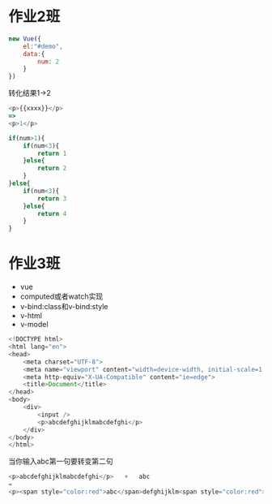 # 作业2班

```js
new Vue({
    el:"#demo",
    data:{
        num: 2
    }
})
```
转化结果1->2
```js
<p>{{xxxx}}</p>
=>
<p>1</p>
```

```js
if(num>1){
    if(num<3){
        return 1
    }else{
        return 2
    }
}else{
    if(num<3){
        return 3
    }else{
        return 4
    }
}
```



# 作业3班

- vue
- computed或者watch实现
- v-bind:class和v-bind:style
- v-html
- v-model

```js
<!DOCTYPE html>
<html lang="en">
<head>
    <meta charset="UTF-8">
    <meta name="viewport" content="width=device-width, initial-scale=1.0">
    <meta http-equiv="X-UA-Compatible" content="ie=edge">
    <title>Document</title>
</head>
<body>
    <div>
        <input />
        <p>abcdefghijklmabcdefghi</p>
    </div>
</body>
</html>
```
当你输入abc第一句要转变第二句
```js
<p>abcdefghijklmabcdefghi</p>   +   abc
=
<p><span style="color:red">abc</span>defghijklm<span style="color:red">abc</span>defghi</p>
```